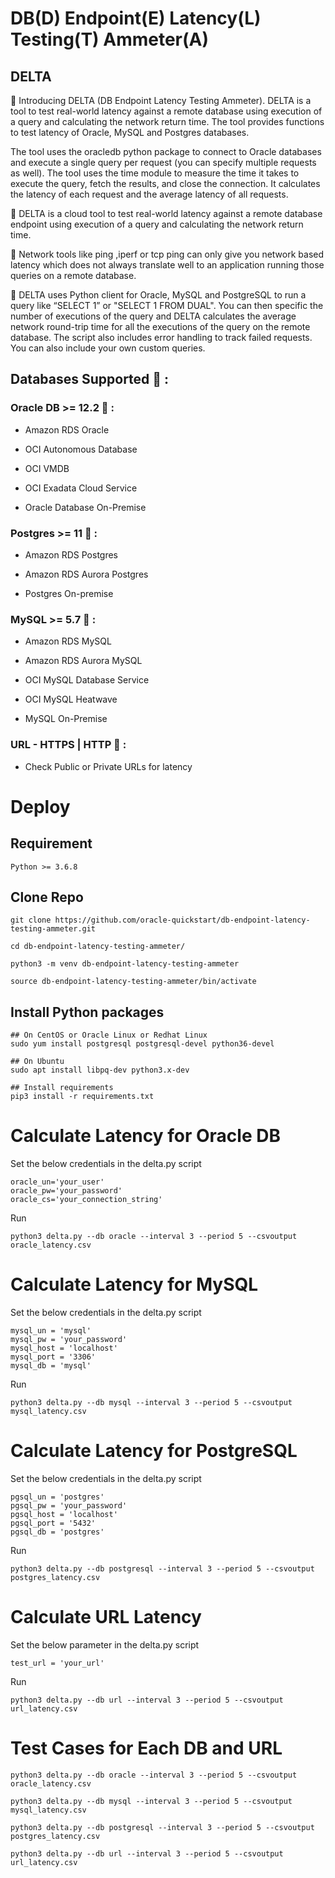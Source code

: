 # DB(D)  Endpoint(E)  Latency(L)  Testing(T)  Ammeter(A) 

## DELTA 

📌 Introducing DELTA (DB Endpoint Latency Testing Ammeter). DELTA is a tool to test real-world latency against a remote database using execution of a query and calculating the network return time. The tool provides functions to test latency of Oracle, MySQL and Postgres databases.

The tool uses the oracledb python package to connect to Oracle databases and execute a single query per request (you can specify multiple requests as well). The tool uses the time module to measure the time it takes to execute the query, fetch the results, and close the connection. It calculates the latency of each request and the average latency of all requests.


🔧 DELTA is a cloud tool to test real-world latency against a remote database endpoint using execution of a query and calculating the network return time. 


🔧 Network tools like ping ,iperf or tcp ping can only give you network based latency which does not always translate well to an application running those queries on a remote database. 


🐍 DELTA uses Python client for Oracle, MySQL and PostgreSQL to run a query like “SELECT 1” or "SELECT 1 FROM DUAL". You can then specific the number of executions of the query and DELTA calculates the average network round-trip time for all the executions of the query on the remote database. The script also includes error handling to track failed requests. You can also include your own custom queries. 



 ## Databases Supported 🔌 :

 
 ### Oracle DB >= 12.2 📌  : 

- Amazon RDS Oracle

- OCI Autonomous Database

- OCI VMDB

- OCI Exadata Cloud Service

- Oracle Database On-Premise


### Postgres >= 11 📌 :

- Amazon RDS Postgres

- Amazon RDS Aurora Postgres

- Postgres On-premise 


### MySQL >= 5.7 📌  : 

- Amazon RDS MySQL

- Amazon RDS Aurora MySQL

- OCI MySQL Database Service

- OCI MySQL Heatwave

- MySQL On-Premise


### URL - HTTPS | HTTP 📌 :

- Check Public or Private URLs for latency


# Deploy

## Requirement

```
Python >= 3.6.8
```

## Clone Repo

```
git clone https://github.com/oracle-quickstart/db-endpoint-latency-testing-ammeter.git

cd db-endpoint-latency-testing-ammeter/

python3 -m venv db-endpoint-latency-testing-ammeter

source db-endpoint-latency-testing-ammeter/bin/activate
```

## Install Python packages
```
## On CentOS or Oracle Linux or Redhat Linux
sudo yum install postgresql postgresql-devel python36-devel

## On Ubuntu
sudo apt install libpq-dev python3.x-dev

## Install requirements
pip3 install -r requirements.txt
```

# Calculate Latency for Oracle DB

Set the below credentials in the delta.py script
```
oracle_un='your_user'
oracle_pw='your_password'
oracle_cs='your_connection_string'
```
Run
```
python3 delta.py --db oracle --interval 3 --period 5 --csvoutput oracle_latency.csv
```


# Calculate Latency for MySQL 

Set the below credentials in the delta.py script
```
mysql_un = 'mysql'
mysql_pw = 'your_password'
mysql_host = 'localhost'
mysql_port = '3306'
mysql_db = 'mysql'
```
Run
```
python3 delta.py --db mysql --interval 3 --period 5 --csvoutput mysql_latency.csv
```

# Calculate Latency for PostgreSQL 

Set the below credentials in the delta.py script
```
pgsql_un = 'postgres'
pgsql_pw = 'your_password'
pgsql_host = 'localhost'
pgsql_port = '5432'
pgsql_db = 'postgres'
```
Run
```
python3 delta.py --db postgresql --interval 3 --period 5 --csvoutput postgres_latency.csv
```


# Calculate URL Latency 

Set the below parameter in the delta.py script
```
test_url = 'your_url'
```
Run
```
python3 delta.py --db url --interval 3 --period 5 --csvoutput url_latency.csv
```



# Test Cases for Each DB and URL

```
python3 delta.py --db oracle --interval 3 --period 5 --csvoutput oracle_latency.csv

python3 delta.py --db mysql --interval 3 --period 5 --csvoutput mysql_latency.csv

python3 delta.py --db postgresql --interval 3 --period 5 --csvoutput postgres_latency.csv

python3 delta.py --db url --interval 3 --period 5 --csvoutput url_latency.csv
```
